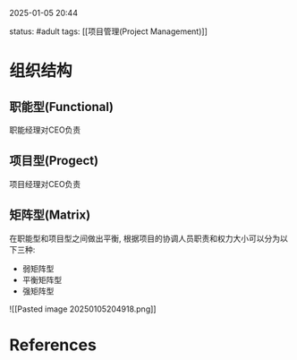 2025-01-05    20:44

status: #adult 
tags: [[项目管理(Project Management)]]


# 组织结构

## 职能型(Functional)
职能经理对CEO负责
## 项目型(Progect)
项目经理对CEO负责
## 矩阵型(Matrix)

在职能型和项目型之间做出平衡, 根据项目的协调人员职责和权力大小可以分为以下三种: 
- 弱矩阵型
- 平衡矩阵型
- 强矩阵型

![[Pasted image 20250105204918.png]]
# References
